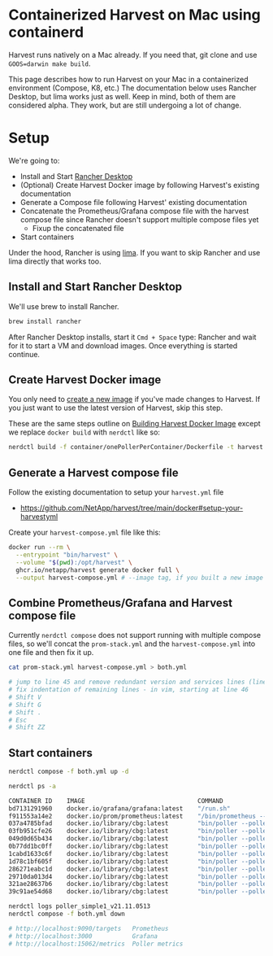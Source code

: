 # Containerized Harvest on Mac using containerd 

Harvest runs natively on a Mac already. If you need that, git clone and use `GOOS=darwin make build`. 

This page describes how to run Harvest on your Mac in a containerized environment (Compose, K8, etc.)
The documentation below uses Rancher Desktop, but lima works just as well. Keep in mind, both of them
are considered alpha. They work, but are still undergoing a lot of change.

# Setup

We're going to:
- Install and Start [Rancher Desktop](https://rancherdesktop.io/)
- (Optional) Create Harvest Docker image by following Harvest's existing documentation
- Generate a Compose file following Harvest' existing documentation
- Concatenate the Prometheus/Grafana compose file with the harvest compose file since Rancher doesn't support multiple compose files yet
  - Fixup the concatenated file
- Start containers

Under the hood, Rancher is using [lima](https://github.com/lima-vm/lima). If you want to skip Rancher and use lima directly that works too.

## Install and Start Rancher Desktop

We'll use brew to install Rancher.

```sh
brew install rancher
```

After Rancher Desktop installs, start it `Cmd + Space` type: Rancher and wait for it to start a VM and download images. Once everything is started continue.

## Create Harvest Docker image

You only need to [create a new image](https://github.com/NetApp/harvest/tree/main/container/onePollerPerContainer#building-harvest-docker-image) if you've made changes to Harvest. If you just want to use the latest version of Harvest, skip this step.

These are the same steps outline on [Building Harvest Docker Image](https://github.com/NetApp/harvest/tree/main/container/onePollerPerContainer#building-harvest-docker-image) except we replace `docker build` with `nerdctl` like so:

```sh
nerdctl build -f container/onePollerPerContainer/Dockerfile -t harvest:latest . --no-cache 
```

## Generate a Harvest compose file

Follow the existing documentation to setup your `harvest.yml` file
- https://github.com/NetApp/harvest/tree/main/docker#setup-your-harvestyml

Create your `harvest-compose.yml` file like this:

```sh
docker run --rm \
  --entrypoint "bin/harvest" \
  --volume "$(pwd):/opt/harvest" \
  ghcr.io/netapp/harvest generate docker full \
  --output harvest-compose.yml # --image tag, if you built a new image above
```


## Combine Prometheus/Grafana and Harvest compose file

Currently `nerdctl compose` does not support running with multiple compose files, so we'll concat the `prom-stack.yml` and the `harvest-compose.yml` into one file and then fix it up.

```sh
cat prom-stack.yml harvest-compose.yml > both.yml

# jump to line 45 and remove redundant version and services lines (lines 45, 46, 47 should be removed)
# fix indentation of remaining lines - in vim, starting at line 46
# Shift V
# Shift G
# Shift .
# Esc
# Shift ZZ
```

## Start containers

```sh
nerdctl compose -f both.yml up -d

nerdctl ps -a

CONTAINER ID    IMAGE                               COMMAND                   CREATED               STATUS    PORTS                       NAMES
bd7131291960    docker.io/grafana/grafana:latest    "/run.sh"                 About a minute ago    Up        0.0.0.0:3000->3000/tcp      grafana
f911553a14e2    docker.io/prom/prometheus:latest    "/bin/prometheus --c…"    About a minute ago    Up        0.0.0.0:9090->9090/tcp      prometheus
037a4785bfad    docker.io/library/cbg:latest        "bin/poller --poller…"    About a minute ago    Up        0.0.0.0:15007->15007/tcp    poller_simple7_v21.11.0513
03fb951cfe26    docker.io/library/cbg:latest        "bin/poller --poller…"    59 seconds ago        Up        0.0.0.0:15025->15025/tcp    poller_simple25_v21.11.0513
049d0d65b434    docker.io/library/cbg:latest        "bin/poller --poller…"    About a minute ago    Up        0.0.0.0:16050->16050/tcp    poller_simple49_v21.11.0513
0b77dd1bc0ff    docker.io/library/cbg:latest        "bin/poller --poller…"    About a minute ago    Up        0.0.0.0:16067->16067/tcp    poller_u2_v21.11.0513
1cabd1633c6f    docker.io/library/cbg:latest        "bin/poller --poller…"    About a minute ago    Up        0.0.0.0:15015->15015/tcp    poller_simple15_v21.11.0513
1d78c1bf605f    docker.io/library/cbg:latest        "bin/poller --poller…"    About a minute ago    Up        0.0.0.0:15062->15062/tcp    poller_sandhya_v21.11.0513
286271eabc1d    docker.io/library/cbg:latest        "bin/poller --poller…"    About a minute ago    Up        0.0.0.0:15010->15010/tcp    poller_simple10_v21.11.0513
29710da013d4    docker.io/library/cbg:latest        "bin/poller --poller…"    About a minute ago    Up        0.0.0.0:12990->12990/tcp    poller_simple1_v21.11.0513
321ae28637b6    docker.io/library/cbg:latest        "bin/poller --poller…"    About a minute ago    Up        0.0.0.0:15020->15020/tcp    poller_simple20_v21.11.0513
39c91ae54d68    docker.io/library/cbg:latest        "bin/poller --poller…"    About a minute ago    Up        0.0.0.0:15053->15053/tcp    poller_simple-53_v21.11.0513

nerdctl logs poller_simple1_v21.11.0513
nerdctl compose -f both.yml down

# http://localhost:9090/targets   Prometheus
# http://localhost:3000           Grafana
# http://localhost:15062/metrics  Poller metrics
```

